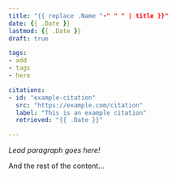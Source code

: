 ```yaml
---
title: "{{ replace .Name "-" " " | title }}"
date: {{ .Date }}
lastmod: {{ .Date }}
draft: true

tags:
- add
- tags
- here

citations:
- id: "example-citation"
  src: "https://example.com/citation"
  label: "This is an example citation"
  retrieved: "{{ .Date }}"

---
```


_Lead paragraph goes here!_

And the rest of the content...
